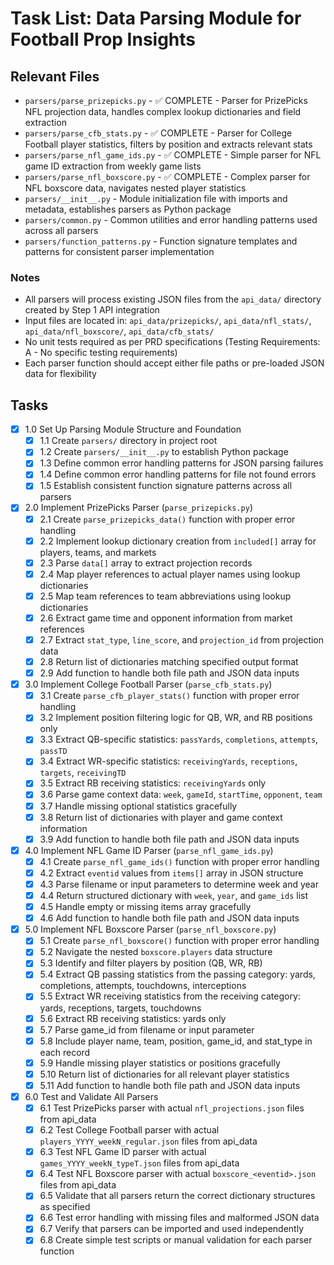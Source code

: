 # Task List: Data Parsing Module for Football Prop Insights

## Relevant Files

- `parsers/parse_prizepicks.py` - ✅ COMPLETE - Parser for PrizePicks NFL projection data, handles complex lookup dictionaries and field extraction
- `parsers/parse_cfb_stats.py` - ✅ COMPLETE - Parser for College Football player statistics, filters by position and extracts relevant stats
- `parsers/parse_nfl_game_ids.py` - ✅ COMPLETE - Simple parser for NFL game ID extraction from weekly game lists
- `parsers/parse_nfl_boxscore.py` - ✅ COMPLETE - Complex parser for NFL boxscore data, navigates nested player statistics
- `parsers/__init__.py` - Module initialization file with imports and metadata, establishes parsers as Python package
- `parsers/common.py` - Common utilities and error handling patterns used across all parsers
- `parsers/function_patterns.py` - Function signature templates and patterns for consistent parser implementation

### Notes

- All parsers will process existing JSON files from the `api_data/` directory created by Step 1 API integration
- Input files are located in: `api_data/prizepicks/`, `api_data/nfl_stats/`, `api_data/nfl_boxscore/`, `api_data/cfb_stats/`
- No unit tests required as per PRD specifications (Testing Requirements: A - No specific testing requirements)
- Each parser function should accept either file paths or pre-loaded JSON data for flexibility

## Tasks

- [x] 1.0 Set Up Parsing Module Structure and Foundation
  - [x] 1.1 Create `parsers/` directory in project root
  - [x] 1.2 Create `parsers/__init__.py` to establish Python package
  - [x] 1.3 Define common error handling patterns for JSON parsing failures
  - [x] 1.4 Define common error handling patterns for file not found errors
  - [x] 1.5 Establish consistent function signature patterns across all parsers

- [x] 2.0 Implement PrizePicks Parser (`parse_prizepicks.py`)
  - [x] 2.1 Create `parse_prizepicks_data()` function with proper error handling
  - [x] 2.2 Implement lookup dictionary creation from `included[]` array for players, teams, and markets
  - [x] 2.3 Parse `data[]` array to extract projection records
  - [x] 2.4 Map player references to actual player names using lookup dictionaries
  - [x] 2.5 Map team references to team abbreviations using lookup dictionaries
  - [x] 2.6 Extract game time and opponent information from market references
  - [x] 2.7 Extract `stat_type`, `line_score`, and `projection_id` from projection data
  - [x] 2.8 Return list of dictionaries matching specified output format
  - [x] 2.9 Add function to handle both file path and JSON data inputs

- [x] 3.0 Implement College Football Parser (`parse_cfb_stats.py`)
  - [x] 3.1 Create `parse_cfb_player_stats()` function with proper error handling
  - [x] 3.2 Implement position filtering logic for QB, WR, and RB positions only
  - [x] 3.3 Extract QB-specific statistics: `passYards`, `completions`, `attempts`, `passTD`
  - [x] 3.4 Extract WR-specific statistics: `receivingYards`, `receptions`, `targets`, `receivingTD`
  - [x] 3.5 Extract RB receiving statistics: `receivingYards` only
  - [x] 3.6 Parse game context data: `week`, `gameId`, `startTime`, `opponent`, `team`
  - [x] 3.7 Handle missing optional statistics gracefully
  - [x] 3.8 Return list of dictionaries with player and game context information
  - [x] 3.9 Add function to handle both file path and JSON data inputs

- [x] 4.0 Implement NFL Game ID Parser (`parse_nfl_game_ids.py`)
  - [x] 4.1 Create `parse_nfl_game_ids()` function with proper error handling
  - [x] 4.2 Extract `eventid` values from `items[]` array in JSON structure
  - [x] 4.3 Parse filename or input parameters to determine week and year
  - [x] 4.4 Return structured dictionary with `week`, `year`, and `game_ids` list
  - [x] 4.5 Handle empty or missing items array gracefully
  - [x] 4.6 Add function to handle both file path and JSON data inputs

- [x] 5.0 Implement NFL Boxscore Parser (`parse_nfl_boxscore.py`)
  - [x] 5.1 Create `parse_nfl_boxscore()` function with proper error handling
  - [x] 5.2 Navigate the nested `boxscore.players` data structure
  - [x] 5.3 Identify and filter players by position (QB, WR, RB)
  - [x] 5.4 Extract QB passing statistics from the passing category: yards, completions, attempts, touchdowns, interceptions
  - [x] 5.5 Extract WR receiving statistics from the receiving category: yards, receptions, targets, touchdowns
  - [x] 5.6 Extract RB receiving statistics: yards only
  - [x] 5.7 Parse game_id from filename or input parameter
  - [x] 5.8 Include player name, team, position, game_id, and stat_type in each record
  - [x] 5.9 Handle missing player statistics or positions gracefully
  - [x] 5.10 Return list of dictionaries for all relevant player statistics
  - [x] 5.11 Add function to handle both file path and JSON data inputs

- [x] 6.0 Test and Validate All Parsers
  - [x] 6.1 Test PrizePicks parser with actual `nfl_projections.json` files from api_data
  - [x] 6.2 Test College Football parser with actual `players_YYYY_weekN_regular.json` files from api_data
  - [x] 6.3 Test NFL Game ID parser with actual `games_YYYY_weekN_typeT.json` files from api_data
  - [x] 6.4 Test NFL Boxscore parser with actual `boxscore_<eventid>.json` files from api_data
  - [x] 6.5 Validate that all parsers return the correct dictionary structures as specified
  - [x] 6.6 Test error handling with missing files and malformed JSON data
  - [x] 6.7 Verify that parsers can be imported and used independently
  - [x] 6.8 Create simple test scripts or manual validation for each parser function